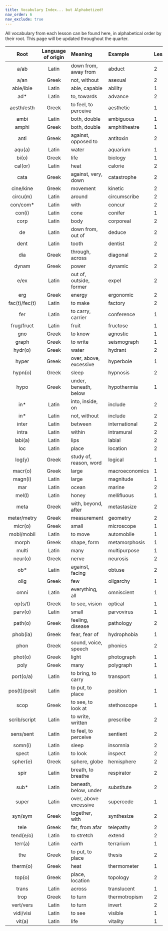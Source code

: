 ```yaml
---
title: Vocabulary Index... but Alphabetized!
nav_order: 6
nav_exclude: true
---
```


All vocabulary from each lesson can be found here, in alphabetical order by their root. This page will be updated throughout the quarter.

| Root          | Language of origin    | Meaning                   | Example           | Lesson        |
| :---:         | :---:                 | :---                      | :---              | :---          |
| a/ab          | Latin                 | down from, away from      | abduct            | 2             |
| a/an          | Greek                 | not, without              | asexual           | 2             |
| able/ible     | Latin                 | able, capable             | ability           | 1             |
| ad*           | Latin                 | to, towards               | advance           | 2             |
| aesth/esth    | Greek                 | to feel, to perceive      | aesthetic         | 1             |
| ambi          | Latin                 | both, double              | ambiguous         | 1             |
| amphi         | Greek                 | both, double              | amphitheatre      | 1             |
| anti          | Greek                 | against, opposed to       | antitoxin         | 2             |
| aqu(a)        | Latin                 | water                     | aquarium          | 1             |
| bi(o)         | Greek                 | life                      | biology           | 1             |
| cal(or)       | Latin                 | heat                      | calorie           | 2             |
| cata          | Greek                 | against, very, down       | catastrophe       | 2             |
| cine/kine     | Greek                 | movement                  | kinetic           | 2             |
| circu(m)      | Latin                 | around                    | circumscribe      | 2             |
| con/com*      | Latin                 | with                      | concur            | 2             |
| con(i)        | Latin                 | cone                      | conifer           | 1             |
| corp          | Latin                 | body                      | corporeal         | 2             |
| de            | Latin                 | down from, out of         | deduce            | 2             |
| dent          | Latin                 | tooth                     | dentist           | 2             |
| dia           | Greek                 | through, across           | diagonal          | 2             |
| dynam         | Greek                 | power                     | dynamic           | 2             |
| e/ex          | Latin                 | out of, outside, former   | expel             | 2             |
| erg           | Greek                 | energy                    | ergonomic         | 2             |
| fac(t)/fec(t) | Latin                 | to make                   | factory           | 2             |
| fer           | Latin                 | to carry, carrier         | conference        | 1             |
| frug/fruct    | Latin                 | fruit                     | fructose          | 1             |
| gno           | Greek                 | to know                   | agnostic          | 1             |
| graph         | Greek                 | to write                  | seismograph       | 1             |
| hydr(o)       | Greek                 | water                     | hydrant           | 2             |
| hyper         | Greek                 | over, above, excessive    | hyperbole         | 1             |
| hypn(o)       | Greek                 | sleep                     | hypnosis          | 2             |
| hypo          | Greek                 | under, beneath, below     | hypothermia       | 1             |
| in*           | Latin                 | into, inside, on          | include           | 2             |
| in*           | Latin                 | not, without              | include           | 2             |
| inter         | Latin                 | between                   | international     | 2             |
| intra         | Latin                 | within                    | intramural        | 2             |
| labi(a)       | Latin                 | lips                      | labial            | 2             |
| loc           | Latin                 | place                     | location          | 2             |
| log(y)        | Greek                 | study of, reason, word    | logical           | 1             |
| macr(o)       | Greek                 | large                     | macroeconomics    | 1             |
| magn(i)       | Latin                 | large                     | magnitude         | 1             |
| mar           | Latin                 | ocean                     | marine            | 2             |
| mel(l)        | Latin                 | honey                     | mellifluous       | 1             |
| meta          | Greek                 | with, beyond, after       | metastasize       | 2             |
| meter/metry   | Greek                 | measurement               | geometry          | 2             |
| micr(o)       | Greek                 | small                     | microscope        | 1             |
| mobl/mobil    | Latin                 | to move                   | automobile        | 1             |
| morph         | Greek                 | shape, form               | metamorphosis     | 1             |
| multi         | Latin                 | many                      | multipurpose      | 1             |
| neur(o)       | Greek                 | nerve                     | neurosis          | 2             |
| ob*           | Latin                 | against, facing           | obtuse            | 2             |
| olig          | Greek                 | few                       | oligarchy         | 1             |
| omni          | Latin                 | everything, all           | omniscient        | 1             |
| op(s/t)       | Greek                 | to see, vision            | optical           | 1             |
| parv(o)       | Latin                 | small                     | parvovirus        | 1             |
| path(o)       | Greek                 | feeling, disease          | pathology         | 2             |
| phob(ia)      | Greek                 | fear, fear of             | hydrophobia       | 1             |
| phon          | Greek                 | sound, voice, speech      | phonics           | 2             |
| phot(o)       | Greek                 | light                     | photograph        | 1             |
| poly          | Greek                 | many                      | polygraph         | 1             |
| port(o/a)     | Latin                 | to bring, to carry        | transport         | 1             |
| pos(t)/posit  | Latin                 | to put, to place          | position          | 1             |
| scop          | Greek                 | to see, to look at        | stethoscope       | 1             |
| scrib/script  | Latin                 | to write, written         | prescribe         | 2             |
| sens/sent     | Latin                 | to feel, to perceive      | sentient          | 2             |
| somn(i)       | Latin                 | sleep                     | insomnia          | 2             |
| spect         | Latin                 | to look                   | inspect           | 2             |
| spher(e)      | Greek                 | sphere, globe             | hemisphere        | 2             |
| spir          | Latin                 | breath, to breathe        | respirator        | 2             |
| sub*          | Latin                 | beneath, below, under     | substitute        | 2             |
| super         | Latin                 | over, above  excessive    | supercede         | 1             |
| syn/sym       | Greek                 | together, with            | synthesize        | 2             |
| tele          | Greek                 | far, from afar            | telepathy         | 2             |
| tend(e/o)     | Latin                 | to stretch                | extend            | 2             |
| terr(a)       | Latin                 | earth                     | terrarium         | 1             |
| the           | Greek                 | to put, to place          | thesis            | 2             |
| therm(o)      | Greek                 | heat                      | thermometer       | 1             |
| top(o)        | Greek                 | place, location           | topology          | 2             |
| trans         | Latin                 | across                    | translucent       | 1             |
| trop          | Greek                 | to turn                   | thermotropism     | 2             |
| vert/vers     | Latin                 | to turn                   | invert            | 2             |
| vidi/visi     | Latin                 | to see                    | visible           | 1             |
| vit(a)        | Latin                 | life                      | vitality          | 1             |
